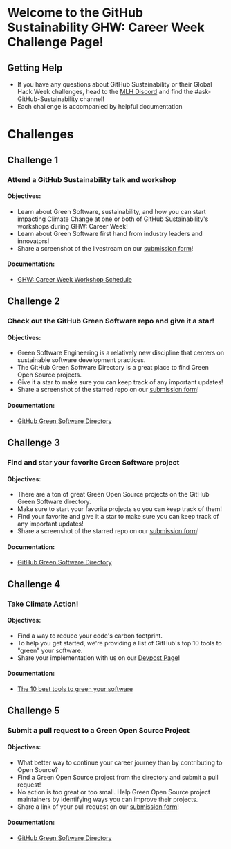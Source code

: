 # Welcome to the GitHub Sustainability GHW: Career Week Challenge Page!

## Getting Help 

* If you have any questions about GitHub Sustainability or their Global Hack Week challenges, head to the [MLH Discord](https://discord.mlh.io/) and find the #ask-GitHub-Sustainability channel!
* Each challenge is accompanied by helpful documentation

# Challenges

## Challenge 1
### Attend a GitHub Sustainability talk and workshop

#### Objectives: 
* Learn about Green Software, sustainability, and how you can start impacting Climate Change at one or both of GitHub Sustainability's workshops during GHW: Career Week!
* Learn about Green Software first hand from industry leaders and innovators! 
* Share a screenshot of the livestream on our [submission form](https://mlh.link/ghwform)! 

#### Documentation: 
* [GHW: Career Week Workshop Schedule](https://ghw.mlh.io/schedule)

## Challenge 2 
### Check out the GitHub Green Software repo and give it a star!

#### Objectives: 
* Green Software Engineering is a relatively new discipline that centers on sustainable software development practices. 
* The GitHub Green Software Directory is a great place to find Green Open Source projects.
* Give it a star to make sure you can keep track of any important updates!
* Share a screenshot of the starred repo on our [submission form](https://mlh.link/ghwform)! 

#### Documentation: 
* [GitHub Green Software Directory](https://mlh.link/ghwcareer24-githubsustainability-GreenSoftwareRepo)

## Challenge 3 
### Find and star your favorite Green Software project
#### Objectives: 
* There are a ton of great Green Open Source projects on the GitHub Green Software directory.
* Make sure to start your favorite projects so you can keep track of them!  
* Find your favorite and give it a star to make sure you can keep track of any important updates!
* Share a screenshot of the starred repo on our [submission form](https://mlh.link/ghwform)! 

#### Documentation:
* [GitHub Green Software Directory](https://mlh.link/ghwcareer24-githubsustainability-GreenSoftwareRepo)

## Challenge 4 
### Take Climate Action!
#### Objectives: 
* Find a way to reduce your code's carbon footprint.
* To help you get started, we're providing a list of GitHub's top 10 tools to "green" your software.
* Share your implementation with us on our [Devpost Page](https://mlh.link/ghwdevpost)! 

#### Documentation:
* [The 10 best tools to green your software](https://mlh.link/ghwcareer24-githubsustainability-GreenSoftwareTools)

## Challenge 5
### Submit a pull request to a Green Open Source Project
#### Objectives: 
* What better way to continue your career journey than by contributing to Open Source? 
* Find a Green Open Source project from the directory and submit a pull request!
* No action is too great or too small. Help Green Open Source project maintainers by identifying ways you can improve their projects.
* Share a link of your pull request on our [submission form](https://mlh.link/ghwform)! 

#### Documentation: 
* [GitHub Green Software Directory](https://mlh.link/ghwcareer24-githubsustainability-GreenSoftwareRepo)
